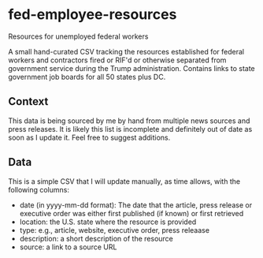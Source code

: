 # fed-employee-resources
Resources for unemployed federal workers

A small hand-curated CSV tracking the resources established for federal workers and contractors fired or RIF'd or otherwise separated from government service during the Trump administration. Contains links to state government job boards for all 50 states plus DC. 

## Context
This data is being sourced by me by hand from multiple news sources and press releases. It is likely this list is incomplete and definitely out of date as soon as I update it. Feel free to suggest additions. 

## Data
This is a simple CSV that I will update manually, as time allows, with the following columns: 
- date (in yyyy-mm-dd format): The date that the article, press release or executive order was either first published (if known) or first retrieved
- location: the U.S. state where the resource is provided 
- type: e.g., article, website, executive order, press releaase
- description: a short description of the resource
- source: a link to a source URL
